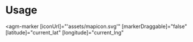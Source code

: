 # Usage

  <agm-marker
    [iconUrl]="'assets/mapicon.svg'"
    [markerDraggable]="false"
    [latitude]="current_lat"
    [longitude]="current_lng"
>
</agm-marker>
